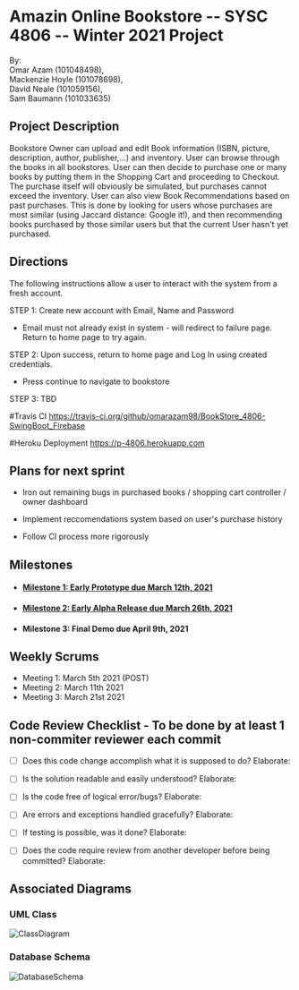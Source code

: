 # Amazin Online Bookstore -- SYSC 4806 -- Winter 2021 Project

By: 	
	Omar Azam 		(101048498), 	
	Mackenzie Hoyle (101078698),	
	David Neale 	(101059156),	
	Sam Baumann 	(101033635)

## Project Description
Bookstore Owner can upload and edit Book information (ISBN, picture, description, author, publisher,...) and inventory. User can browse through the books in all bookstores. User can then decide to purchase one or many books by putting them in the Shopping Cart and proceeding to Checkout. The purchase itself will obviously be simulated, but purchases cannot exceed the inventory. User can also view Book Recommendations based on past purchases. This is done by looking for users whose purchases are most similar (using Jaccard distance: Google it!), and then recommending books purchased by those similar users but that the current User hasn't yet purchased.

## Directions

The following instructions allow a user to interact with the system from a fresh account.

STEP 1: Create new account with Email, Name and Password
 - Email must not already exist in system - will redirect to failure page. Return to home page to try again.

STEP 2: Upon success, return to home page and Log In using created credentials.
 - Press continue to navigate to bookstore

STEP 3: TBD

#Travis CI
https://travis-ci.org/github/omarazam98/BookStore_4806-SwingBoot_Firebase

#Heroku Deployment
https://p-4806.herokuapp.com

## Plans for next sprint

- Iron out remaining bugs in purchased books / shopping cart controller / owner dashboard

- Implement reccomendations system based on user's purchase history

- Follow CI process more rigorously 

## Milestones
 - #### [Milestone 1: Early Prototype due March 12th, 2021](https://github.com/omarazam98/BookStore_4806-SwingBoot_Firebase/issues/2)
 - #### [Milestone 2: Early Alpha Release due March 26th, 2021](https://github.com/omarazam98/BookStore_4806-SwingBoot_Firebase/issues/20)
 - #### Milestone 3: Final Demo due April 9th, 2021

## Weekly Scrums
 - Meeting 1: March 5th 2021 (POST)
 - Meeting 2: March 11th 2021
 - Meeting 3: March 21st 2021

## Code Review Checklist - To be done by at least 1 non-commiter reviewer each commit
- [ ] Does this code change accomplish what it is supposed to do?
Elaborate: 

- [ ] Is the solution readable and easily understood?
Elaborate: 

- [ ] Is the code free of logical error/bugs?
Elaborate: 

- [ ] Are errors and exceptions handled gracefully?
Elaborate: 

- [ ] If testing is possible, was it done?
Elaborate: 

- [ ] Does the code require review from another developer before being committed?
Elaborate:
## Associated Diagrams
### UML Class
![ClassDiagram](https://github.com/omarazam98/BookStore_4806-SwingBoot_Firebase/blob/main/diagrams/UML%20Diagram%20MS3.png)
### Database Schema
![DatabaseSchema](https://github.com/omarazam98/BookStore_4806-SwingBoot_Firebase/blob/main/diagrams/Database%20Schema%20MS3.png)
